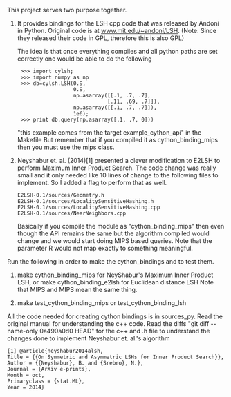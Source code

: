 This project serves two purpose together.

1. It provides bindings for the LSH cpp code that was released by
   Andoni in Python. Original code is at www.mit.edu/~andoni/LSH.
   (Note: Since they released their code in GPL, therefore this is also
   GPL)

   The idea is that once everything compiles and all python paths are
   set correctly one would be able to do the following
   ```
    >>> import cylsh;
    >>> import numpy as np
    >>> db=cylsh.LSH(0.9,
                     0.9,
                     np.asarray([[.1, .7, .7],
                                [.11, .69, .7]]),
                     np.asarray([[.1, .7, .7]]),
                     1e6);
    >>> print db.query(np.asarray([.1, .7, 0]))
    ```
   "this example comes from the target example_cython_api" in the Makefile
   But remember that if you compiled it as cython_binding_mips
   then you must use the mips class.
   
2. Neyshabur et. al. (2014)[1] presented a clever modification to E2LSH
   to perform Maximum Inner Product Search. The code change was really
   small and it only needed like 10 lines of change to the following
   files to implement. So I added a flag to perform that as well.
   ```
   E2LSH-0.1/sources/Geometry.h
   E2LSH-0.1/sources/LocalitySensitiveHashing.h
   E2LSH-0.1/sources/LocalitySensitiveHashing.cpp
   E2LSH-0.1/sources/NearNeighbors.cpp
   ```
   Basically if you compile the module as "cython_binding_mips" then even though
   the API remains the same but the algorithm compiled would change
   and we would start doing MIPS based queries. Note that the parameter
   R would not map exactly to something meaningful.
   

Run the following in order to make the cython_bindings and to test them.

1. make cython_binding_mips for  NeyShabur's Maximum Inner Product LSH,
   or make cython_binding_e2lsh for Euclidean distance LSH
   Note that MIPS and MIPS mean the same thing.

2. make test_cython_binding_mips or test_cython_binding_lsh


All the code needed for creating cython bindings is in sources_py.
Read the original manual for understanding the c++ code.
Read the diffs "git diff --name-only 0a490a0d0 HEAD" for the c++ and
.h file to understand the changes done to implement Neyshabur
et. al.'s algorithm

```
[1] @article{neyshabur2014alsh,
Title = {{On Symmetric and Asymmetric LSHs for Inner Product Search}},
Author = {{Neyshabur}, B. and {Srebro}, N.},
Journal = {ArXiv e-prints},
Month = oct,
Primaryclass = {stat.ML},
Year = 2014}
```
